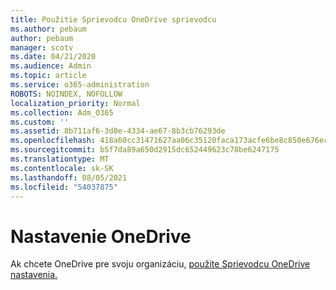 ```yaml
---
title: Použitie Sprievodcu OneDrive sprievodcu
ms.author: pebaum
author: pebaum
manager: scotv
ms.date: 04/21/2020
ms.audience: Admin
ms.topic: article
ms.service: o365-administration
ROBOTS: NOINDEX, NOFOLLOW
localization_priority: Normal
ms.collection: Adm_O365
ms.custom: ''
ms.assetid: 8b711af6-3d0e-4334-ae67-8b3cb76293de
ms.openlocfilehash: 418a60cc31471627aa06c35120faca173acfe6be8c850e676ec82fcf9c44673d
ms.sourcegitcommit: b5f7da89a650d2915dc652449623c78be6247175
ms.translationtype: MT
ms.contentlocale: sk-SK
ms.lasthandoff: 08/05/2021
ms.locfileid: "54037875"
---
```

# <a name="set-up-onedrive"></a>Nastavenie OneDrive

Ak chcete OneDrive pre svoju organizáciu, [použite Sprievodcu OneDrive nastavenia.](https://portal.office.com/onboarding/odfbquickstartguide)
  

